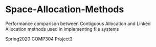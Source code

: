 # Space-Allocation-Methods
Performance comparison between Contiguous Allocation and Linked Allocation methods used in implementing file systems

Spring2020 COMP304 Project3

